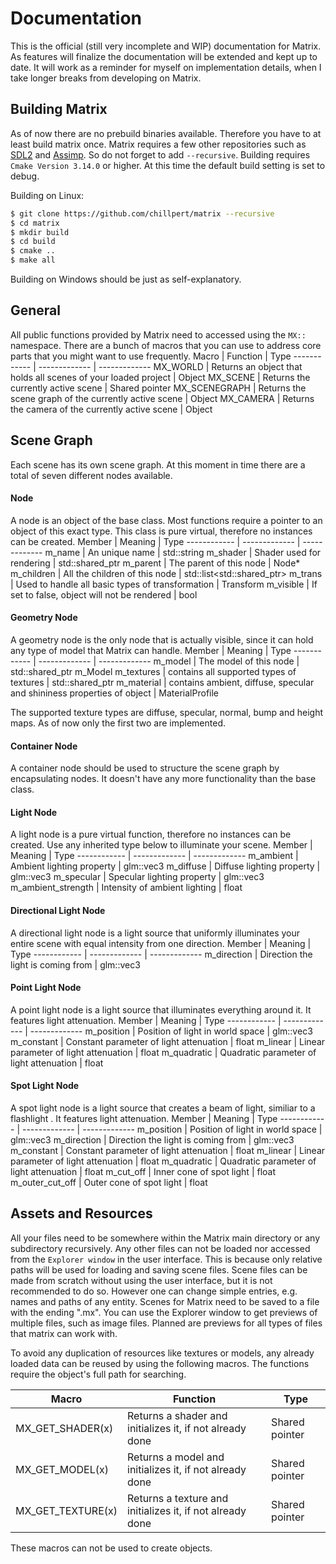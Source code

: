 # Documentation

This is the official (still very incomplete and WIP) documentation for Matrix. As features will finalize the documentation will be extended and kept up to date. It will work as a reminder for myself on implementation details, when I take longer breaks from developing on Matrix.

## Building Matrix
As of now there are no prebuild binaries available. Therefore you have to at least build matrix once. Matrix requires a few other repositories such as [SDL2](https://github.com/spurious/SDL-mirror) and [Assimp](https://github.com/assimp/assimp
). So do not forget to add ```--recursive```. Building requires ```Cmake Version 3.14.0``` or higher. At this time the default build setting is set to debug.

Building on Linux:
```sh
$ git clone https://github.com/chillpert/matrix --recursive
$ cd matrix
$ mkdir build
$ cd build
$ cmake ..
$ make all
```

Building on Windows should be just as self-explanatory. 

## General
All public functions provided by Matrix need to accessed using the ```MX::``` namespace. There are a bunch of macros that you can use to address core parts that you might want to use frequently. 
Macro | Function | Type
------------ | ------------- | -------------
MX_WORLD | Returns an object that holds all scenes of your loaded project | Object 
MX_SCENE | Returns the currently active scene | Shared pointer 
MX_SCENEGRAPH | Returns the scene graph of the currently active scene | Object 
MX_CAMERA | Returns the camera of the currently active scene | Object 

## Scene Graph
Each scene has its own scene graph. At this moment in time there are a total of seven different nodes available.

#### Node
A node is an object of the base class. Most functions require a pointer to an object of this exact type. This class is pure virtual, therefore no instances can be created.
Member | Meaning | Type
------------ | ------------- | -------------
m_name | An unique name | std::string
m_shader | Shader used for rendering | std::shared_ptr<Shader>
m_parent | The parent of this node | Node*
m_children | All the children of this node | std::list<std::shared_ptr<Node>>
m_trans | Used to handle all basic types of transformation | Transform
m_visible | If set to false, object will not be rendered | bool

#### Geometry Node
A geometry node is the only node that is actually visible, since it can hold any type of model that Matrix can handle.
Member | Meaning | Type
------------ | ------------- | -------------
m_model | The model of this node | std::shared_ptr<Model> m_Model
m_textures | contains all supported types of textures | std::shared_ptr<TextureProfile>
m_material | contains ambient, diffuse, specular and shininess properties of object | MaterialProfile

The supported texture types are diffuse, specular, normal, bump and height maps. As of now only the first two are implemented. 

#### Container Node
A container node should be used to structure the scene graph by encapsulating nodes. It doesn't have any more functionality than the base class. 

#### Light Node
A light node is a pure virtual function, therefore no instances can be created. Use any inherited type below to illuminate your scene.
Member | Meaning | Type
------------ | ------------- | -------------
m_ambient | Ambient lighting property | glm::vec3
m_diffuse | Diffuse lighting property | glm::vec3
m_specular | Specular lighting property | glm::vec3
m_ambient_strength | Intensity of ambient lighting | float

#### Directional Light Node
A directional light node is a light source that uniformly illuminates your entire scene with equal intensity from one direction.
Member | Meaning | Type
------------ | ------------- | -------------
m_direction | Direction the light is coming from | glm::vec3

#### Point Light Node
A point light node is a light source that illuminates everything around it. It features light attenuation.
Member | Meaning | Type
------------ | ------------- | -------------
m_position | Position of light in world space | glm::vec3
m_constant | Constant parameter of light attenuation | float
m_linear | Linear parameter of light attenuation | float
m_quadratic | Quadratic parameter of light attenuation | float

#### Spot Light Node
A spot light node is a light source that creates a beam of light, similiar to a flashlight . It features light attenuation.
Member | Meaning | Type
------------ | ------------- | -------------
m_position | Position of light in world space | glm::vec3
m_direction | Direction the light is coming from | glm::vec3
m_constant | Constant parameter of light attenuation | float
m_linear | Linear parameter of light attenuation | float
m_quadratic | Quadratic parameter of light attenuation | float
m_cut_off | Inner cone of spot light | float
m_outer_cut_off | Outer cone of spot light | float

## Assets and Resources
All your files need to be somewhere within the Matrix main directory or any subdirectory recursively. Any other files can not be loaded nor accessed from the ```Explorer window``` in the user interface. This is because only relative paths will be used for loading and saving scene files. Scene files can be made from scratch without using the user interface, but it is not recommended to do so. However one can change simple entries, e.g. names and paths of any entity. Scenes for Matrix need to be saved to a file with the ending ".mx". You can use the Explorer window to get previews of multiple files, such as image files. Planned are previews for all types of files that matrix can work with.

To avoid any duplication of resources like textures or models, any already loaded data can be reused by using the following macros. The functions require the object's full path for searching. 

Macro | Function | Type
------------ | ------------- | -------------
MX_GET_SHADER(x) | Returns a shader and initializes it, if not already done  | Shared pointer
MX_GET_MODEL(x) | Returns a model and initializes it, if not already done | Shared pointer
MX_GET_TEXTURE(x) | Returns a texture and initializes it, if not already done | Shared pointer

These macros can not be used to create objects.
